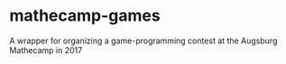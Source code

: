 # mathecamp-games
A wrapper for organizing a game-programming contest at the Augsburg Mathecamp in 2017
